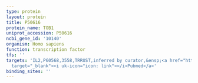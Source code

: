 ```yaml
---
type: protein
layout: protein
title: P50616
protein_name: TOB1
uniprot_accession: P50616
ncbi_gene_id: '10140'
organism: Homo sapiens
function: transcription factor
tfs: ''
targets: 'IL2,P60568,3558,TRRUST,inferred by curator,&ensp;<a href="https://www.ncbi.nlm.nih.gov/pubmed/?term=11694881%5Buid%5D"
  target="_blank"><i uk-icon="icon: link"></i>Pubmed</a>'
binding_sites: ''
---
```

